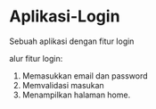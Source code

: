 # Aplikasi-Login
Sebuah aplikasi dengan fitur login

alur fitur login:
1. Memasukkan email dan password
2. Memvalidasi masukan 
3. Menampilkan halaman home.
